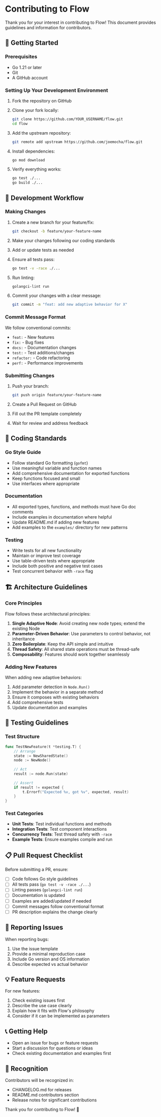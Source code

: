 # Contributing to Flow

Thank you for your interest in contributing to Flow! This document provides guidelines and information for contributors.

## 🚀 Getting Started

### Prerequisites

- Go 1.21 or later
- Git
- A GitHub account

### Setting Up Your Development Environment

1. Fork the repository on GitHub
2. Clone your fork locally:
   ```bash
   git clone https://github.com/YOUR_USERNAME/flow.git
   cd flow
   ```

3. Add the upstream repository:
   ```bash
   git remote add upstream https://github.com/joemocha/flow.git
   ```

4. Install dependencies:
   ```bash
   go mod download
   ```

5. Verify everything works:
   ```bash
   go test ./...
   go build ./...
   ```

## 🔄 Development Workflow

### Making Changes

1. Create a new branch for your feature/fix:
   ```bash
   git checkout -b feature/your-feature-name
   ```

2. Make your changes following our coding standards
3. Add or update tests as needed
4. Ensure all tests pass:
   ```bash
   go test -v -race ./...
   ```

5. Run linting:
   ```bash
   golangci-lint run
   ```

6. Commit your changes with a clear message:
   ```bash
   git commit -m "feat: add new adaptive behavior for X"
   ```

### Commit Message Format

We follow conventional commits:
- `feat:` - New features
- `fix:` - Bug fixes
- `docs:` - Documentation changes
- `test:` - Test additions/changes
- `refactor:` - Code refactoring
- `perf:` - Performance improvements

### Submitting Changes

1. Push your branch:
   ```bash
   git push origin feature/your-feature-name
   ```

2. Create a Pull Request on GitHub
3. Fill out the PR template completely
4. Wait for review and address feedback

## 📝 Coding Standards

### Go Style Guide

- Follow standard Go formatting (`gofmt`)
- Use meaningful variable and function names
- Add comprehensive documentation for exported functions
- Keep functions focused and small
- Use interfaces where appropriate

### Documentation

- All exported types, functions, and methods must have Go doc comments
- Include examples in documentation where helpful
- Update README.md if adding new features
- Add examples to the `examples/` directory for new patterns

### Testing

- Write tests for all new functionality
- Maintain or improve test coverage
- Use table-driven tests where appropriate
- Include both positive and negative test cases
- Test concurrent behavior with `-race` flag

## 🏗️ Architecture Guidelines

### Core Principles

Flow follows these architectural principles:

1. **Single Adaptive Node**: Avoid creating new node types; extend the existing Node
2. **Parameter-Driven Behavior**: Use parameters to control behavior, not inheritance
3. **Zero Boilerplate**: Keep the API simple and intuitive
4. **Thread Safety**: All shared state operations must be thread-safe
5. **Composability**: Features should work together seamlessly

### Adding New Features

When adding new adaptive behaviors:

1. Add parameter detection in `Node.Run()`
2. Implement the behavior in a separate method
3. Ensure it composes with existing behaviors
4. Add comprehensive tests
5. Update documentation and examples

## 🧪 Testing Guidelines

### Test Structure

```go
func TestNewFeature(t *testing.T) {
    // Arrange
    state := NewSharedState()
    node := NewNode()
    
    // Act
    result := node.Run(state)
    
    // Assert
    if result != expected {
        t.Errorf("Expected %v, got %v", expected, result)
    }
}
```

### Test Categories

- **Unit Tests**: Test individual functions and methods
- **Integration Tests**: Test component interactions
- **Concurrency Tests**: Test thread safety with `-race`
- **Example Tests**: Ensure examples compile and run

## 📋 Pull Request Checklist

Before submitting a PR, ensure:

- [ ] Code follows Go style guidelines
- [ ] All tests pass (`go test -v -race ./...`)
- [ ] Linting passes (`golangci-lint run`)
- [ ] Documentation is updated
- [ ] Examples are added/updated if needed
- [ ] Commit messages follow conventional format
- [ ] PR description explains the change clearly

## 🐛 Reporting Issues

When reporting bugs:

1. Use the issue template
2. Provide a minimal reproduction case
3. Include Go version and OS information
4. Describe expected vs actual behavior

## 💡 Feature Requests

For new features:

1. Check existing issues first
2. Describe the use case clearly
3. Explain how it fits with Flow's philosophy
4. Consider if it can be implemented as parameters

## 📞 Getting Help

- Open an issue for bugs or feature requests
- Start a discussion for questions or ideas
- Check existing documentation and examples first

## 🎉 Recognition

Contributors will be recognized in:
- CHANGELOG.md for releases
- README.md contributors section
- Release notes for significant contributions

Thank you for contributing to Flow! 🚀
